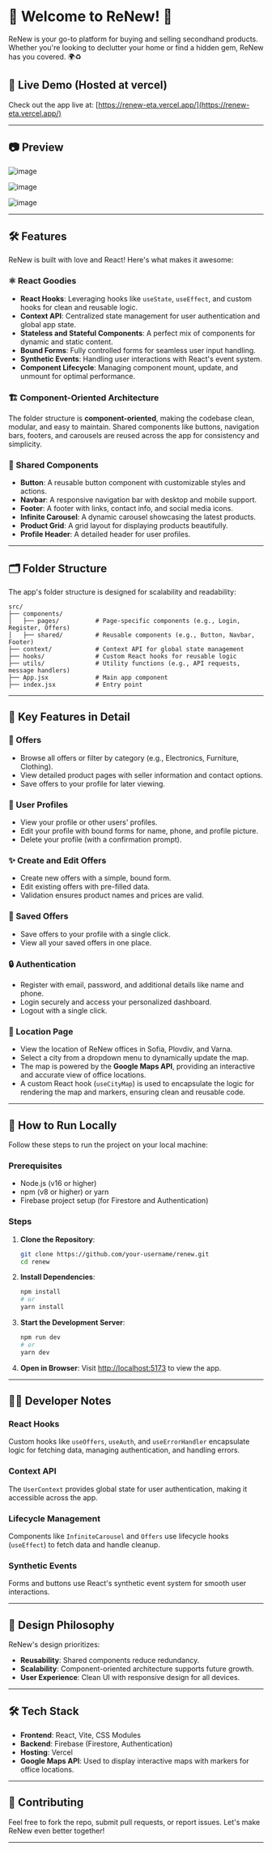 # 🌟 Welcome to ReNew! 🌟

ReNew is your go-to platform for buying and selling secondhand products. Whether you're looking to declutter your home or find a hidden gem, ReNew has you covered. 🌍♻️

## 🚀 Live Demo (Hosted at vercel)

Check out the app live at: [https://renew-eta.vercel.app/](https://renew-eta.vercel.app/)

---
## 📷 Preview

![image](https://github.com/user-attachments/assets/978abeb2-11a3-46b5-8def-a426b41790f8)

![image](https://github.com/user-attachments/assets/cc10a71e-2191-4e1c-aae2-ecd6a35dd1a1)

![image](https://github.com/user-attachments/assets/1a85c450-cccd-4021-9e55-4bbaaeaa61b2)

---
## 🛠️ Features

ReNew is built with love and React! Here's what makes it awesome:

### ⚛️ React Goodies
- **React Hooks**: Leveraging hooks like `useState`, `useEffect`, and custom hooks for clean and reusable logic.
- **Context API**: Centralized state management for user authentication and global app state.
- **Stateless and Stateful Components**: A perfect mix of components for dynamic and static content.
- **Bound Forms**: Fully controlled forms for seamless user input handling.
- **Synthetic Events**: Handling user interactions with React's event system.
- **Component Lifecycle**: Managing component mount, update, and unmount for optimal performance.

### 🏗️ Component-Oriented Architecture
The folder structure is **component-oriented**, making the codebase clean, modular, and easy to maintain. Shared components like buttons, navigation bars, footers, and carousels are reused across the app for consistency and simplicity.

### 🧩 Shared Components
- **Button**: A reusable button component with customizable styles and actions.
- **Navbar**: A responsive navigation bar with desktop and mobile support.
- **Footer**: A footer with links, contact info, and social media icons.
- **Infinite Carousel**: A dynamic carousel showcasing the latest products.
- **Product Grid**: A grid layout for displaying products beautifully.
- **Profile Header**: A detailed header for user profiles.

---

## 🗂️ Folder Structure

The app's folder structure is designed for scalability and readability:

```
src/
├── components/
│   ├── pages/          # Page-specific components (e.g., Login, Register, Offers)
│   ├── shared/         # Reusable components (e.g., Button, Navbar, Footer)
├── context/            # Context API for global state management
├── hooks/              # Custom React hooks for reusable logic
├── utils/              # Utility functions (e.g., API requests, message handlers)
├── App.jsx             # Main app component
├── index.jsx           # Entry point
```

---

## 🌟 Key Features in Detail

### 🛒 Offers
- Browse all offers or filter by category (e.g., Electronics, Furniture, Clothing).
- View detailed product pages with seller information and contact options.
- Save offers to your profile for later viewing.

### 👤 User Profiles
- View your profile or other users' profiles.
- Edit your profile with bound forms for name, phone, and profile picture.
- Delete your profile (with a confirmation prompt).

### ✨ Create and Edit Offers
- Create new offers with a simple, bound form.
- Edit existing offers with pre-filled data.
- Validation ensures product names and prices are valid.

### 💾 Saved Offers
- Save offers to your profile with a single click.
- View all your saved offers in one place.

### 🔒 Authentication
- Register with email, password, and additional details like name and phone.
- Login securely and access your personalized dashboard.
- Logout with a single click.

### 📍 Location Page
- View the location of ReNew offices in Sofia, Plovdiv, and Varna.
- Select a city from a dropdown menu to dynamically update the map.
- The map is powered by the **Google Maps API**, providing an interactive and accurate view of office locations.
- A custom React hook (`useCityMap`) is used to encapsulate the logic for rendering the map and markers, ensuring clean and reusable code.

---

## 🏃 How to Run Locally

Follow these steps to run the project on your local machine:

### Prerequisites
- Node.js (v16 or higher)
- npm (v8 or higher) or yarn
- Firebase project setup (for Firestore and Authentication)

### Steps
1. **Clone the Repository**:
   ```bash
   git clone https://github.com/your-username/renew.git
   cd renew
   ```

2. **Install Dependencies**:
   ```bash
   npm install
   # or
   yarn install
   ```

4. **Start the Development Server**:
   ```bash
   npm run dev
   # or
   yarn dev
   ```

5. **Open in Browser**:
   Visit [http://localhost:5173](http://localhost:5173) to view the app.


---

## 🧑‍💻 Developer Notes

### React Hooks
Custom hooks like `useOffers`, `useAuth`, and `useErrorHandler` encapsulate logic for fetching data, managing authentication, and handling errors.

### Context API
The `UserContext` provides global state for user authentication, making it accessible across the app.

### Lifecycle Management
Components like `InfiniteCarousel` and `Offers` use lifecycle hooks (`useEffect`) to fetch data and handle cleanup.

### Synthetic Events
Forms and buttons use React's synthetic event system for smooth user interactions.

---

## 🎨 Design Philosophy

ReNew's design prioritizes:
- **Reusability**: Shared components reduce redundancy.
- **Scalability**: Component-oriented architecture supports future growth.
- **User Experience**: Clean UI with responsive design for all devices.

---

## 🛠️ Tech Stack

- **Frontend**: React, Vite, CSS Modules
- **Backend**: Firebase (Firestore, Authentication)
- **Hosting**: Vercel
- **Google Maps API**: Used to display interactive maps with markers for office locations.

---

## 👏 Contributing

Feel free to fork the repo, submit pull requests, or report issues. Let's make ReNew even better together!

---

